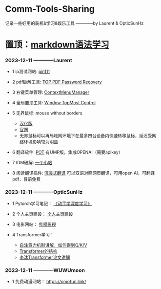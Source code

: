 # Comm-Tools-Sharing

记录一些好用的装机&学习&娱乐工具  ————by Laurent & OpticSunHz

#  置顶：[markdown语法学习](https://markdown.com.cn/basic-syntax/)

### 2023-12-11  ————Laurent

+ 1 ip测试网站:  [pin111](http://ip111.cn/)

+ 2 pdf破解工具:  [TOP PDF Password Recovery](https://www.zdfans.com/html/44778.html)

+ 3 右键菜单管理:  [ContextMenuManager](https://github.com/BluePointLilac/ContextMenuManager.git)

+ 4 全局置顶工具:  [Window TopMost Control](https://www.sordum.org/9182/window-topmost-control-v1-3/)

+ 5 无界鼠标:  mouse without borders
  + [汉化版](https://www.crsky.com/soft/311359.html)
  + [官网](https://www.microsoft.com/en-us/download/details.aspx?id=35460)
  + 无界鼠标可以再局域网环境下在最多四台设备内快速转移鼠标，延迟受网络环境影响较为明显

+ 6 翻译软件:  [POT](https://pot-app.com/) 有UMP版，集成OPENAI（需要apikey）
  
+ 7 IDM破解:  [一个小站](https://www.ygxz.in/idea/1650/)

+ 8 阅读翻译插件:  [沉浸式翻译](https://immersivetranslate.com/?force=1) 可以双语对照网页翻译，可用open AI，可翻译pdf，目前免费
### 2023-12-11  ————OpticSunHz

+ 1 Pytorch学习笔记： [《动手学深度学习》](https://tangshusen.me/Dive-into-DL-PyTorch/#/)  

+ 2 个人主页建设： [个人主页建设](https://zhuanlan.zhihu.com/p/648447844)  

+ 3 电影网站： [哔嘀影视](https://www.bdys10.com/?ref=toolsdar.com)

+ 4 Transformer学习：
  + [自注意力机制讲解，如何得到Q/K/V](https://www.zhihu.com/tardis/zm/art/414084879?source_id=1005)
  + [Transformer的结构](https://zhuanlan.zhihu.com/p/338817680)
  + [李沐Transformer论文讲解](https://www.bilibili.com/video/BV1pu411o7BE/?spm_id_from=333.999.0.0)

### 2023-12-11  ————WUWUmoon

+ 1 免费动漫网站： https://omofun.link/

